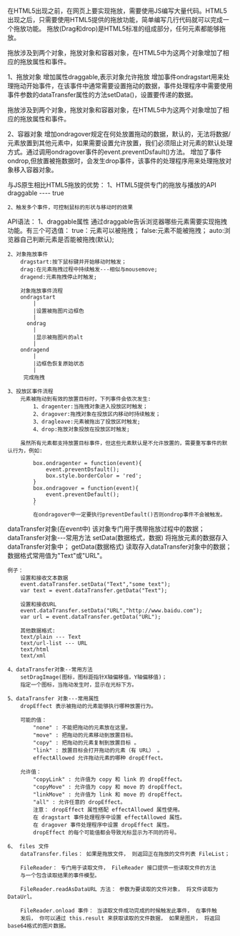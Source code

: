 ##
在HTML5出现之前，在网页上要实现拖放，需要使用JS编写大量代码。HTML5出现之后，只需要使用HTML5提供的拖放功能，简单编写几行代码就可以完成一个拖放功能。
拖放(Drag和drop)是HTML5标准的组成部分，任何元素都能够拖放。

拖放涉及到两个对象，拖放对象和容器对象，在HTML5中为这两个对象增加了相应的拖放属性和事件。

1、拖放对象
    增加属性draggable,表示对象允许拖放
    增加事件ondragstart用来处理拖动开始事件，在该事件中通常需要设置拖动的数据，事件处理程序中需要使用事件参数的dataTransfer属性的方法setData()，设置要传递的数据。

拖放涉及到两个对象，拖放对象和容器对象，在HTML5中为这两个对象增加了相应的拖放属性和事件。

2、容器对象
    增加ondragover规定在何处放置拖动的数据，默认的，无法将数据/元素放置到其他元素中，如果需要设置允许放置，我们必须阻止对元素的默认处理方式。通过调用ondragover事件的event.preventDsfault()方法。
    增加了事件ondrop,但放置被拖数据时，会发生drop事件，该事件的处理程序用来处理拖放对象移入容器对象。


与JS原生相比HTML5拖放的优势：
    1、HTML5提供专门的拖放与播放的API
        draggable ---- true

    2、触发多个事件，可控制鼠标的形状与移动时的效果

API语法：
    1、draggable属性
        通过draggable告诉浏览器哪些元素需要实现拖拽功能。有三个可选值：
            true：元素可以被拖拽；
            false:元素不能被拖拽；
            auto:浏览器自己判断元素是否能被拖拽(默认);

    2、对象拖放事件
        dragstart:按下鼠标键并开始移动时触发；
        drag:在元素拖拽过程中持续触发---相似与mousemove;
        dragend:元素拖拽停止时触发;

        对象拖放事件流程
        ondragstart
            |
            |设置被拖图片边框色
            |
          ondrag
            |
            |显示被拖图片的alt
            |
        ondragend
            |
            |边框色恢复原始状态
            |
         完成拖拽

    3、投放区事件流程
        元素被拖动到有效的放置目标时，下列事件会依次发生:
            1、dragenter:当拖拽对象进入投放区时触发；
            2、dragover:拖拽对象在投放区内移动时持续触发；
            3、dragleave:元素被拖出了投放区时触发;
            4、drop:拖放对象投放在投放区时触发;

        虽然所有元素都支持放置目标事件，但这些元素默认是不允许放置的，需要重写事件的默认行为，例如:
            `
            box.ondragenter = function(event){
                event.preventDsfault();
                box.style.borderColor = 'red';
            }
            box.ondragover = function(event){
                event.preventDefault();
            }
            `
            在ondragover中一定要执行preventDefault()否则ondrop事件不会被触发。

dataTransfer对象(在event中)
    该对象专门用于携带拖放过程中的数据；
dataTransfer对象---常用方法
    setData(数据格式，数据)
        将拖放元素的数据存入dataTransfer对象中；
    getData(数据格式)
        读取存入dataTransfer对象中的数据；
    数据格式常用值为"Text"或"URL"。

    例子：
        设置和接收文本数据
        event.dataTransfer.setData("Text","some text");
        var text = event.dataTransfer.getData("Text");

        设置和接收URL
        event.dataTransfer.setData("URL","http://www.baidu.com");
        var url = event.dataTransfer.getData("URL");

        其他数据格式:
        text/plain --- Text
        text/url-list --- URL
        text/html
        text/xml

    4、dataTransfer对象--常用方法
        setDragImage(图标，图标距指针X轴偏移值，Y轴偏移值)；
        指定一个图标，当拖动发生时，显示在光标下方。

    5、dataTransfer 对象---常用属性
        dropEffect 表示被拖动的元素能够执行哪种放置行为。

        可能的值：
            "none" : 不能把拖动的元素放在这里。
            "move" : 把拖动的元素移动到放置目标。
            "copy" : 把拖动的元素复制到放置目标 。
            "link" : 放置目标会打开拖动的元素（有 URL） 。
            effectAllowed 允许拖动元素的哪种 dropEffect。

        允许值：
            "copyLink" : 允许值为 copy 和 link 的 dropEffect。
            "copyMove" : 允许值为 copy 和 move 的 dropEffect。
            "linkMove" : 允许值为 link 和 move 的 dropEffect。
            "all" : 允许任意的 dropEffect。
            注意： dropEffect 属性搭配 effectAllowed 属性使用。
            在 dragstart 事件处理程序中设置 effectAllowed 属性。
            在 dragover 事件处理程序中设置 dropEffect 属性。
            dropEffect 的每个可能值都会导致光标显示为不同的符号。

    6、 files 文件
        dataTransfer.files： 如果是拖放文件， 则返回正在拖放的文件列表 FileList；

        FileReader： 专门用于读取文件， FileReader 接口提供一些读取文件的方法
        与一个包含读取结果的事件模型。

        FileReader.readAsDataURL 方法： 参数为要读取的文件对象， 将文件读取为DataUrl。

        FileReader.onload 事件： 当读取文件成功完成的时候触发此事件， 在事件触
        发后， 你可以通过 this.result 来获取读取的文件数据， 如果是图片， 将返回 base64格式的图片数据。